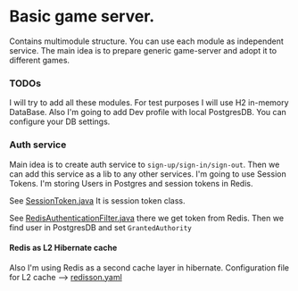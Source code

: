 # Basic game server. 

Contains multimodule structure. You can use each module as independent service. 
The main idea is to prepare generic game-server and adopt it to different games.

### TODOs

I will try to add all these modules. For test purposes I will use H2 in-memory DataBase.
Also I'm going to add Dev profile with local PostgresDB. You can configure your DB settings.

### Auth service

Main idea is to create auth service to `sign-up/sign-in/sign-out`.
Then we can add this service as a lib to any other services. 
I'm going to use Session Tokens. I'm storing Users in Postgres and session tokens in Redis.

See [SessionToken.java](auth-service%2Fsrc%2Fmain%2Fjava%2Fcom%2Fdeft%2Fauthservice%2Fdata%2Fredis%2FSessionToken.java) It is session token class.

See [RedisAuthenticationFilter.java](auth-service%2Fsrc%2Fmain%2Fjava%2Fcom%2Fdeft%2Fauthservice%2Fconfiguration%2FRedisAuthenticationFilter.java) there we get token from Redis. Then we find user in PostgresDB and set `GrantedAuthority`

#### Redis as L2 Hibernate cache

Also I'm using Redis as a second cache layer in hibernate.
Configuration file for L2 cache --> [redisson.yaml](auth-service%2Fsrc%2Fmain%2Fresources%2Fredisson.yaml)

